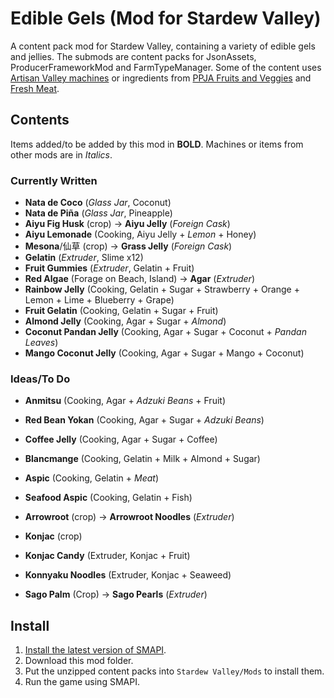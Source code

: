 # Edible Gels (Mod for Stardew Valley)
 A content pack mod for Stardew Valley, containing a variety of edible gels and jellies. The submods are content packs for JsonAssets, ProducerFrameworkMod and FarmTypeManager. Some of the content uses [Artisan Valley machines](https://www.nexusmods.com/stardewvalley/mods/1926) or ingredients from [PPJA Fruits and Veggies](https://www.nexusmods.com/stardewvalley/mods/1598) and [Fresh Meat](https://www.nexusmods.com/stardewvalley/mods/1721).
## Contents
Items added/to be added by this mod in **BOLD**. Machines or items from other mods are in *Italics*.
### Currently Written
- **Nata de Coco** (*Glass Jar*, Coconut)
- **Nata de Piña** (*Glass Jar*, Pineapple)
- **Aiyu Fig Husk** (crop) -> **Aiyu Jelly** (*Foreign Cask*)
- **Aiyu Lemonade** (Cooking, Aiyu Jelly + *Lemon* + Honey)
- **Mesona**/仙草 (crop) -> **Grass Jelly** (*Foreign Cask*)
- **Gelatin** (*Extruder*, Slime x12)
- **Fruit Gummies** (*Extruder*, Gelatin + Fruit)
- **Red Algae** (Forage on Beach, Island) -> **Agar** (*Extruder*)
- **Rainbow Jelly** (Cooking, Gelatin + Sugar + Strawberry + Orange + Lemon + Lime + Blueberry + Grape)
- **Fruit Gelatin** (Cooking, Gelatin + Sugar + Fruit)
- **Almond Jelly** (Cooking, Agar + Sugar + *Almond*)
- **Coconut Pandan Jelly** (Cooking, Agar + Sugar + Coconut + *Pandan Leaves*)
- **Mango Coconut Jelly** (Cooking, Agar + Sugar + Mango + Coconut)
### Ideas/To Do
- **Anmitsu** (Cooking, Agar + *Adzuki Beans* + Fruit)
- **Red Bean Yokan** (Cooking, Agar + Sugar + *Adzuki Beans*)
- **Coffee Jelly** (Cooking, Agar + Sugar + Coffee)
- **Blancmange** (Cooking, Gelatin + Milk + Almond + Sugar)
- **Aspic** (Cooking, Gelatin + *Meat*)
- **Seafood Aspic** (Cooking, Gelatin + Fish)
- **Arrowroot** (crop) -> **Arrowroot Noodles** (*Extruder*)
- **Konjac** (crop) 
- **Konjac Candy** (Extruder, Konjac + Fruit)
- **Konnyaku Noodles** (Extruder, Konjac + Seaweed)

- **Sago Palm** (Crop) -> **Sago Pearls** (*Extruder*)
## Install
1. [Install the latest version of SMAPI](https://smapi.io/).
2. Download this mod folder.
3. Put the unzipped content packs into `Stardew Valley/Mods` to install them.
4. Run the game using SMAPI.
